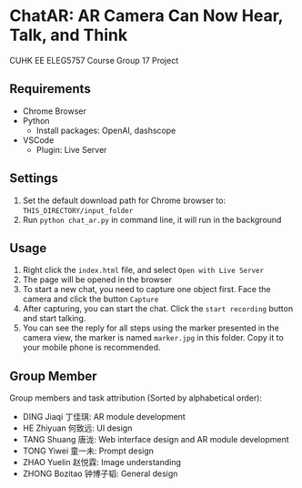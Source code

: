 # ChatAR: AR Camera Can Now Hear, Talk, and Think
CUHK EE ELEG5757 Course Group 17 Project

## Requirements

- Chrome Browser
- Python
  - Install packages: OpenAI, dashscope
- VSCode
  - Plugin: Live Server

## Settings

1. Set the default download path for Chrome browser to: `THIS_DIRECTORY/input_folder`
2. Run `python chat_ar.py` in command line, it will run in the background


## Usage

1. Right click the `index.html` file, and select `Open with Live Server`
2. The page will be opened in the browser
3. To start a new chat, you need to capture one object first. Face the camera and click the button `Capture`
4. After capturing, you can start the chat. Click the `start recording` button and start talking.
5. You can see the reply for all steps using the marker presented in the camera view, the marker is named `marker.jpg` in this folder. Copy it to your mobile phone is recommended.

## Group Member

Group members and task attribution (Sorted by alphabetical order): 

- DING Jiaqi 丁佳琪: AR module development
- HE Zhiyuan 何致远: UI design
- TANG Shuang 唐泷: Web interface design and AR module development
- TONG Yiwei 童一未: Prompt design
- ZHAO Yuelin 赵悦霖: Image understanding
- ZHONG Bozitao 钟博子韬: General design

